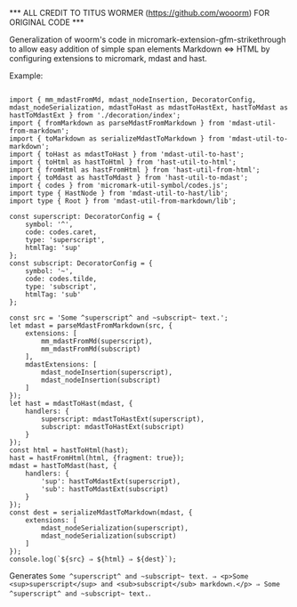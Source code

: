 *** ALL CREDIT TO TITUS WORMER (<https://github.com/wooorm>) FOR ORIGINAL CODE ***

Generalization of woorm's code in micromark-extension-gfm-strikethrough to allow easy addition of simple span elements Markdown ⇔ HTML by configuring extensions to micromark, mdast and hast.

Example:
<pre><code>
import { mm_mdastFromMd, mdast_nodeInsertion, DecoratorConfig, mdast_nodeSerialization, mdastToHast as mdastToHastExt, hastToMdast as hastToMdastExt } from './decoration/index';
import { fromMarkdown as parseMdastFromMarkdown } from 'mdast-util-from-markdown';
import { toMarkdown as serializeMdastToMarkdown } from 'mdast-util-to-markdown';
import { toHast as mdastToHast } from 'mdast-util-to-hast';
import { toHtml as hastToHtml } from 'hast-util-to-html';
import { fromHtml as hastFromHtml } from 'hast-util-from-html';
import { toMdast as hastToMdast } from 'hast-util-to-mdast';
import { codes } from 'micromark-util-symbol/codes.js';
import type { HastNode } from 'mdast-util-to-hast/lib';
import type { Root } from 'mdast-util-from-markdown/lib';

const superscript: DecoratorConfig = {
    symbol: '^',
    code: codes.caret,
    type: 'superscript',
    htmlTag: 'sup'
};
const subscript: DecoratorConfig = {
    symbol: '~',
    code: codes.tilde,
    type: 'subscript',
    htmlTag: 'sub'
};

const src = 'Some ^superscript^ and ~subscript~ text.';
let mdast = parseMdastFromMarkdown(src, {
    extensions: [
        mm_mdastFromMd(superscript),
        mm_mdastFromMd(subscript)
    ],
    mdastExtensions: [
        mdast_nodeInsertion(superscript),
        mdast_nodeInsertion(subscript)
    ]
});
let hast = mdastToHast(mdast, {
    handlers: {
        superscript: mdastToHastExt(superscript),
        subscript: mdastToHastExt(subscript)
    }
});
const html = hastToHtml(<HastNode>hast);
hast = hastFromHtml(html, {fragment: true});
mdast = <Root>hastToMdast(hast, {
    handlers: {
        'sup': hastToMdastExt(superscript),
        'sub': hastToMdastExt(subscript)
    }
});
const dest = serializeMdastToMarkdown(mdast, {
    extensions: [
        mdast_nodeSerialization(superscript),
        mdast_nodeSerialization(subscript)
    ]
});
console.log(`${src} ⇒ ${html} ⇒ ${dest}`);
</code></pre>

Generates `Some ^superscript^ and ~subscript~ text. ⇒ <p>Some <sup>superscript</sup> and <sub>subscript</sub> markdown.</p> ⇒ Some ^superscript^ and ~subscript~ text.`.
